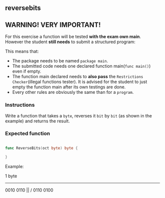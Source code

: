 ## reversebits

## **WARNING! VERY IMPORTANT!**

For this exercise a function will be tested **with the exam own main**. However the student **still needs** to submit a structured program:

This means that:

- The package needs to be named `package main`.
- The submitted code needs one declared function main(```func main()```) even if empty.
- The function main declared needs to **also pass** the `Restrictions Checker`(illegal functions tester). It is advised for the student to just empty the function main after its own testings are done.
- Every other rules are obviously the same than for a `program`.

### Instructions

Write a function that takes a `byte`, reverses it `bit` by `bit` (as shown in the example) and returns the result.

### Expected function

```go

func ReverseBits(oct byte) byte {

}
```

Example:

  1 byte
_____________
 0010  0110
     ||
     \/
 0110  0100
